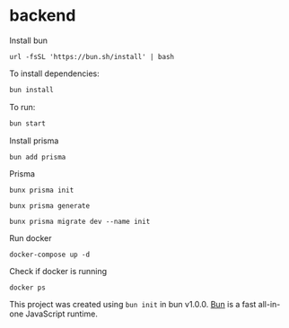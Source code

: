 # backend

Install bun

```
url -fsSL 'https://bun.sh/install' | bash
```

To install dependencies:

```bash
bun install
```

To run:

```bash
bun start
```

Install prisma

```
bun add prisma
```

Prisma

```
bunx prisma init
```

```
bunx prisma generate
```

```
bunx prisma migrate dev --name init
```

Run docker

```
docker-compose up -d
```

Check if docker is running

```
docker ps
```

This project was created using `bun init` in bun v1.0.0. [Bun](https://bun.sh) is a fast all-in-one JavaScript runtime.
